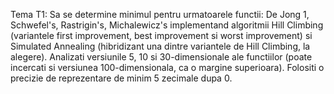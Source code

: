 Tema T1: Sa se determine minimul pentru urmatoarele functii: De Jong 1, Schwefel's, Rastrigin's, Michalewicz's 
implementand algoritmii Hill Climbing (variantele first improvement, best improvement si worst improvement) si Simulated Annealing (hibridizant una dintre variantele de Hill Climbing, la alegere). Analizati versiunile 5, 10 si 30-dimensionale ale functiilor (poate incercati si versiunea 100-dimensionala, ca o margine superioara). Folositi o precizie de reprezentare de minim 5 zecimale dupa 0. 

